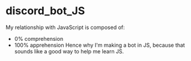 # discord_bot_JS
My relationship with JavaScript is composed of: 
- 0% comprehension 
- 100% apprehension 
Hence why I'm making a bot in JS, because that sounds like a good way to help me learn JS.
